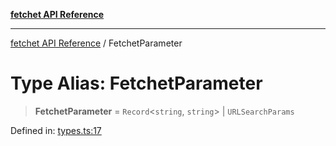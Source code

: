 [**fetchet API Reference**](../README.md)

***

[fetchet API Reference](../README.md) / FetchetParameter

# Type Alias: FetchetParameter

> **FetchetParameter** = `Record`\<`string`, `string`\> \| `URLSearchParams`

Defined in: [types.ts:17](https://github.com/brysonbw/fetchet/blob/cb463bcedb07349f7406e3d774822146d47c777d/src/types.ts#L17)
